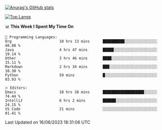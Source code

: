 [![Anurag's GitHub stats](https://github-readme-stats.vercel.app/api?username=wugouzi&count_private=true)](https://github.com/anuraghazra/github-readme-stats)

[![Top Langs](https://github-readme-stats.vercel.app/api/top-langs/?username=wugouzi&layout=compact&count_private=true&hide=html)](https://github.com/anuraghazra/github-readme-stats)

<!--START_SECTION:waka-->
📊 **This Week I Spent My Time On** 

```text
💬 Programming Languages: 
Org                      10 hrs 13 mins      ██████████░░░░░░░░░░░░░░░   40.88 % 
Java                     4 hrs 47 mins       █████░░░░░░░░░░░░░░░░░░░░   19.14 % 
Other                    3 hrs 46 mins       ████░░░░░░░░░░░░░░░░░░░░░   15.11 % 
Markdown                 2 hrs 34 mins       ███░░░░░░░░░░░░░░░░░░░░░░   10.30 % 
Python                   59 mins             █░░░░░░░░░░░░░░░░░░░░░░░░   03.93 % 

🔥 Editors: 
Emacs                    18 hrs 38 mins      ███████████████████░░░░░░   74.44 % 
IntelliJ                 6 hrs 2 mins        ██████░░░░░░░░░░░░░░░░░░░   24.15 % 
VS Code                  21 mins             ░░░░░░░░░░░░░░░░░░░░░░░░░   01.41 % 
```


 Last Updated on 16/06/2023 18:31:06 UTC
<!--END_SECTION:waka-->

<!--
**wugouzi/wugouzi** is a ✨ _special_ ✨ repository because its `README.md` (this file) appears on your GitHub profile.

Here are some ideas to get you started:

- 🔭 I’m currently working on ...
- 🌱 I’m currently learning ...
- 👯 I’m looking to collaborate on ...
- 🤔 I’m looking for help with ...
- 💬 Ask me about ...
- 📫 How to reach me: ...
- 😄 Pronouns: ...
- ⚡ Fun fact: ...
-->
